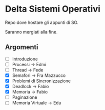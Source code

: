# Delta Sistemi Operativi

Repo dove hostare gli appunti di SO.

Saranno mergiati alla fine.

## Argomenti

- [ ] Introduzione
- [ ] Processi -> Edmi
- [ ] Thread -> Fede
- [x] Semafori -> Fra Mazzucco
- [x] Problemi di Sincronizzazione
- [x] Deadlock -> Fabio
- [x] Memoria -> Fabio
- [ ] Paginazione
- [ ] Memoria Virtuale -> Edu
